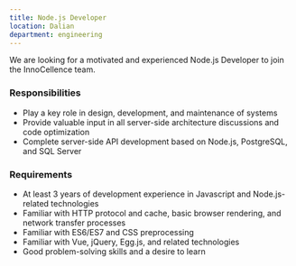 ```yaml
---
title: Node.js Developer
location: Dalian
department: engineering
---
```


We are looking for a motivated and experienced Node.js Developer to join the InnoCellence team.

### Responsibilities

- Play a key role in design, development, and maintenance of systems
- Provide valuable input in all server-side architecture discussions and code optimization
- Complete server-side API development based on Node.js, PostgreSQL, and SQL Server

### Requirements

- At least 3 years of development experience in Javascript and Node.js-related technologies
- Familiar with HTTP protocol and cache, basic browser rendering, and network transfer processes
- Familiar with ES6/ES7 and CSS preprocessing
- Familiar with Vue, jQuery, Egg.js, and related technologies
- Good problem-solving skills and a desire to learn